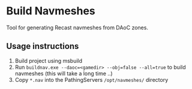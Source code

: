 # Build Navmeshes

Tool for generating Recast navmeshes from DAoC zones.

## Usage instructions

1. Build project using msbuild
1. Run `buildnav.exe --daoc=<gamedir> --obj=false --all=true` to build navmeshes (this will take a long time ..)
1. Copy `*.nav` into the PathingServers `/opt/navmeshes/` directory
